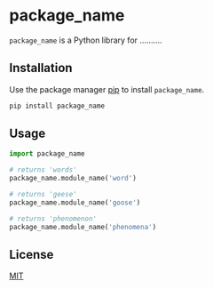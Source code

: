 # package_name

`package_name` is a Python library for ..........

## Installation

Use the package manager [pip](https://pip.pypa.io/en/stable/) to install `package_name`.

```bash
pip install package_name
```

## Usage

```python
import package_name

# returns 'words'
package_name.module_name('word')

# returns 'geese'
package_name.module_name('goose')

# returns 'phenomenon'
package_name.module_name('phenomena')
```

## License

[MIT](https://choosealicense.com/licenses/mit/)
